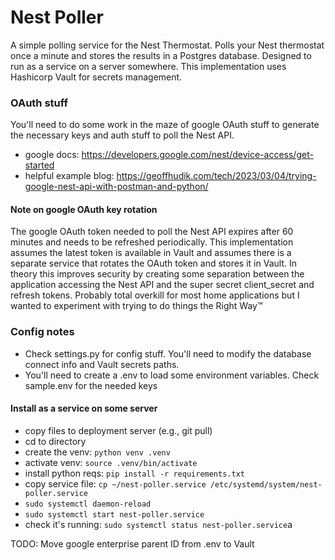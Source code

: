 # Nest Poller
A simple polling service for the Nest Thermostat.  Polls your Nest thermostat once a minute and stores the results in a Postgres database.  Designed to run as a service on a server somewhere.  This implementation uses Hashicorp Vault for secrets management.  

### OAuth stuff
You'll need to do some work in the maze of google OAuth stuff to generate the necessary keys and auth stuff to poll the Nest API.
- google docs:  https://developers.google.com/nest/device-access/get-started
- helpful example blog:  https://geoffhudik.com/tech/2023/03/04/trying-google-nest-api-with-postman-and-python/

#### Note on google OAuth key rotation
The google OAuth token needed to poll the Nest API expires after 60 minutes and needs to be refreshed periodically.  This implementation assumes the latest token is available in Vault and assumes there is a separate service that rotates the OAuth token and stores it in Vault.  In theory this improves security by creating some separation between the application accessing the Nest API and the super secret client_secret and refresh tokens.  Probably total overkill for most home applications but I wanted to experiment with trying to do things the Right Way™


### Config notes
- Check settings.py for config stuff.  You'll need to modify the database connect info and Vault secrets paths.
- You'll need to create a .env to load some environment variables.  Check sample.env for the needed keys

#### Install as a service on some server

- copy files to deployment server (e.g., git pull)
- cd to directory
- create the venv:  ```python venv .venv```
- activate venv:  ```source .venv/bin/activate```
- install python reqs:  ```pip install -r requirements.txt```
- copy service file:  ```cp ~/nest-poller.service /etc/systemd/system/nest-poller.service```
- ```sudo systemctl daemon-reload```
- ```sudo systemctl start nest-poller.service```
- check it's running:  ```sudo systemctl status nest-poller.service```a

TODO: Move google enterprise parent ID from .env to Vault